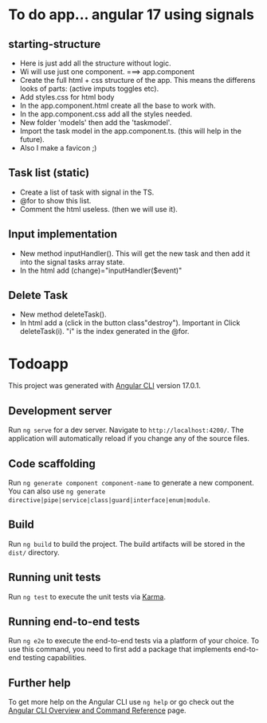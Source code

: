 # To do app... angular 17 using signals

## starting-structure
- Here is just add all the structure without logic.
- Wi will use just one component. ===> app.component
- Create the full html + css structure of the app. This means the differens looks of parts: (active imputs toggles etc).
- Add styles.css for html body 
- In the app.component.html create all the base to work with. 
- In the app.component.css add all the styles needed. 
- New folder 'models' then add the 'taskmodel'. 
- Import the task model in the app.component.ts. (this will help in the future).
- Also I make a favicon ;)

## Task list (static)
- Create a list of task with signal in the TS.
- @for to show this list.
- Comment the html useless. (then we will use it).

## Input implementation
- New method inputHandler(). This will get the new task and then add it into the signal tasks array state.
- In the html add (change)="inputHandler($event)"

## Delete Task
- New method deleteTask().
- In html add a (click in the button class"destroy"). Important in Click deleteTask(i). "i" is the index generated in the @for.












# Todoapp

This project was generated with [Angular CLI](https://github.com/angular/angular-cli) version 17.0.1.

## Development server

Run `ng serve` for a dev server. Navigate to `http://localhost:4200/`. The application will automatically reload if you change any of the source files.

## Code scaffolding

Run `ng generate component component-name` to generate a new component. You can also use `ng generate directive|pipe|service|class|guard|interface|enum|module`.

## Build

Run `ng build` to build the project. The build artifacts will be stored in the `dist/` directory.

## Running unit tests

Run `ng test` to execute the unit tests via [Karma](https://karma-runner.github.io).

## Running end-to-end tests

Run `ng e2e` to execute the end-to-end tests via a platform of your choice. To use this command, you need to first add a package that implements end-to-end testing capabilities.

## Further help

To get more help on the Angular CLI use `ng help` or go check out the [Angular CLI Overview and Command Reference](https://angular.io/cli) page.
